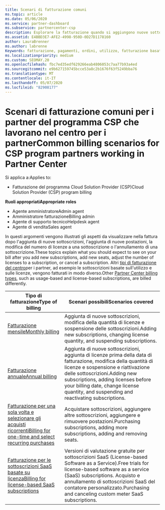 ```yaml
---
title: Scenari di fatturazione comuni
ms.topic: article
ms.date: 05/06/2020
ms.service: partner-dashboard
ms.subservice: partnercenter-csp
description: Esplorare la fatturazione quando si aggiungono nuove sottoscrizioni, si regola la quantità di licenze o si annulla una sottoscrizione. Scopri in che modo le sottoscrizioni basate sull'utilizzo e sulle licenze sono diverse.
ms.assetid: E4BBD3E7-AFE2-4998-950D-0D27D1178160
author: LauraBrenner
ms.author: labrenne
Keywords: fatturazione, pagamenti, ordini, utilizzo, fatturazione basata su licenza, data anniversario, termine, annullamento, rinnovo, formula prezzo, file di riconciliazione, file di ricognizione
ms.localizationpriority: medium
ms.custom: SEOMAY.20
ms.openlocfilehash: fbc7ed35edf629266eab4806053c7aa77b93a4ed
ms.sourcegitcommit: e9b627159745bcce53a8c2b1676f63f5249bba76
ms.translationtype: MT
ms.contentlocale: it-IT
ms.lasthandoff: 05/07/2020
ms.locfileid: "82908177"
---
```

# <a name="common-billing-scenarios-for-csp-program-partners-working-in-partner-center"></a><span data-ttu-id="6c0e3-105">Scenari di fatturazione comuni per i partner del programma CSP che lavorano nel centro per i partner</span><span class="sxs-lookup"><span data-stu-id="6c0e3-105">Common billing scenarios for CSP program partners working in Partner Center</span></span>

<span data-ttu-id="6c0e3-106">Si applica a:</span><span class="sxs-lookup"><span data-stu-id="6c0e3-106">Applies to:</span></span>

- <span data-ttu-id="6c0e3-107">Fatturazione del programma Cloud Solution Provider (CSP)</span><span class="sxs-lookup"><span data-stu-id="6c0e3-107">Cloud Solution Provider (CSP) program billing</span></span>

<span data-ttu-id="6c0e3-108">**Ruoli appropriati**</span><span class="sxs-lookup"><span data-stu-id="6c0e3-108">**Appropriate roles**</span></span>

- <span data-ttu-id="6c0e3-109">Agente amministratore</span><span class="sxs-lookup"><span data-stu-id="6c0e3-109">Admin agent</span></span>
- <span data-ttu-id="6c0e3-110">Amministratore fatturazione</span><span class="sxs-lookup"><span data-stu-id="6c0e3-110">Billing admin</span></span>
- <span data-ttu-id="6c0e3-111">Agente di supporto tecnico</span><span class="sxs-lookup"><span data-stu-id="6c0e3-111">Helpdesk agent</span></span>
- <span data-ttu-id="6c0e3-112">Agente di vendita</span><span class="sxs-lookup"><span data-stu-id="6c0e3-112">Sales agent</span></span>

<span data-ttu-id="6c0e3-113">In questi argomenti vengono illustrati gli aspetti da visualizzare nella fattura dopo l'aggiunta di nuove sottoscrizioni, l'aggiunta di nuove postazioni, la modifica del numero di licenze a una sottoscrizione o l'annullamento di una sottoscrizione.</span><span class="sxs-lookup"><span data-stu-id="6c0e3-113">These topics explain what you should expect to see on your bill after you add new subscriptions, add new seats, adjust the number of licenses to a subscription, or cancel a subscription.</span></span> <span data-ttu-id="6c0e3-114">Altri [tipi di fatturazione del centro](billing-different-types.md)per i partner, ad esempio le sottoscrizioni basate sull'utilizzo e sulle licenze, vengono fatturati in modo diverso.</span><span class="sxs-lookup"><span data-stu-id="6c0e3-114">Other [Partner Center billing types](billing-different-types.md), such as usage-based and license-based subscriptions, are billed differently.</span></span>

| <span data-ttu-id="6c0e3-115">Tipo di fatturazione</span><span class="sxs-lookup"><span data-stu-id="6c0e3-115">Type of billing</span></span> | <span data-ttu-id="6c0e3-116">Scenari possibili</span><span class="sxs-lookup"><span data-stu-id="6c0e3-116">Scenarios covered</span></span> |
| --------------- | ----------------- |
| [<span data-ttu-id="6c0e3-117">Fatturazione mensile</span><span class="sxs-lookup"><span data-stu-id="6c0e3-117">Monthly billing</span></span>](common-billing-scenarios-monthly.md) | <span data-ttu-id="6c0e3-118">Aggiunta di nuove sottoscrizioni, modifica della quantità di licenze e sospensione delle sottoscrizioni.</span><span class="sxs-lookup"><span data-stu-id="6c0e3-118">Adding new subscriptions, changing license quantity, and suspending subscriptions.</span></span> |
| [<span data-ttu-id="6c0e3-119">Fatturazione annuale</span><span class="sxs-lookup"><span data-stu-id="6c0e3-119">Annual billing</span></span>](common-billing-scenarios-annual.md) | <span data-ttu-id="6c0e3-120">Aggiunta di nuove sottoscrizioni, aggiunta di licenze prima della data di fatturazione, modifica della quantità di licenze e sospensione e riattivazione delle sottoscrizioni.</span><span class="sxs-lookup"><span data-stu-id="6c0e3-120">Adding new subscriptions, adding licenses before your billing date, change license quantity, and suspending and reactivating subscriptions.</span></span> |
| [<span data-ttu-id="6c0e3-121">Fatturazione per una sola volta e selezionare gli acquisti ricorrenti</span><span class="sxs-lookup"><span data-stu-id="6c0e3-121">Billing for one-time and select recurring purchases</span></span>](common-billing-scenarios-onetime-recurring.md) | <span data-ttu-id="6c0e3-122">Acquistare sottoscrizioni, aggiungere altre sottoscrizioni, aggiungere e rimuovere postazioni.</span><span class="sxs-lookup"><span data-stu-id="6c0e3-122">Purchasing subscriptions, adding more subscriptions, adding and removing seats.</span></span> |
| [<span data-ttu-id="6c0e3-123">Fatturazione per le sottoscrizioni SaaS basate su licenza</span><span class="sxs-lookup"><span data-stu-id="6c0e3-123">Billing for license-based SaaS subscriptions</span></span>](common-billing-scenarios-saas.md) | <span data-ttu-id="6c0e3-124">Versioni di valutazione gratuite per sottoscrizioni SaaS (License-based Software as a Service).</span><span class="sxs-lookup"><span data-stu-id="6c0e3-124">Free trials for license-based software as a service (SaaS) subscriptions.</span></span> <span data-ttu-id="6c0e3-125">Acquisto e annullamento di sottoscrizioni SaaS del contatore personalizzato.</span><span class="sxs-lookup"><span data-stu-id="6c0e3-125">Purchasing and canceling custom meter SaaS subscriptions.</span></span> |
